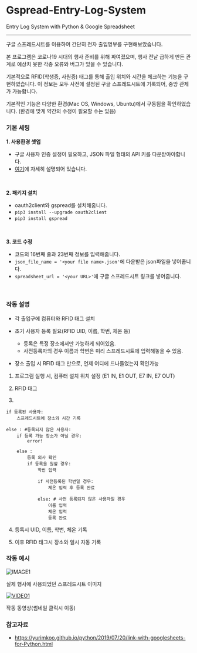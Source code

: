 # Gspread-Entry-Log-System
Entry Log System with Python &amp; Google Spreadsheet

-----------------------------------------------------------

구글 스프레드시트를 이용하여 간단히 전자 출입명부를 구현해보았습니다.

본 프로그램은 코로나19 시대의 행사 준비를 위해 짜여졌으며, 행사 전날 급하게 만든 관계로 예상치 못한 각종 오류와 버그가 있을 수 있습니다.

기본적으로 RFID(학생증, 사원증) 태그를 통해 출입 위치와 시간을 체크하는 기능을 구현하였습니다. 이 정보는 모두 사전에 설정된 구글 스프레드시트에 기록되어, 중앙 관제가 가능합니다.

기본적인 기능은 다양한 환경(Mac OS, Windows, Ubuntu)에서 구동됨을 확인하였습니다. (환경에 맞게 약간의 수정이 필요할 수는 있음)

### 기본 세팅

**1. 사용환경 셋업**

  - 구글 사용자 인증 설정이 필요하고, JSON 파일 형태의 API 키를 다운받아야합니다.
  - [여기](https://yurimkoo.github.io/python/2019/07/20/link-with-googlesheets-for-Python.html)에 자세히 설명되어 있습니다.
  <br/>
  
**2. 패키지 설치**
  - oauth2client와 gspread를 설치해줍니다.
  - ```pip3 install --upgrade oauth2client```
  - ```pip3 install gspread```
  <br/>
  
**3. 코드 수정**
  - 코드의 16번째 줄과 23번째 정보를 입력해줍니다.
  - ```json_file_name = '<your file name>.json'```에 다운받은 json파일을 넣어줍니다.
  - ```spreadsheet_url = '<your URL>'```에 구글 스프레드시트 링크를 넣어줍니다.
<br/>

### 작동 설명

- 각 출입구에 컴퓨터와 RFID 태그 설치

- 초기 사용자 등록 필요(RFID UID, 이름, 학번, 체온 등)
  - 등록은 특정 장소에서만 가능하게 되어있음.
  - 사전등록자의 경우 이름과 학번은 미리 스프레드시트에 입력해놓을 수 있음.

- 장소 출입 시 RFID 태그 만으로, 언제 어디에 드나들었는지 확인가능

1. 프로그램 실행 시, 컴퓨터 설치 위치 설정 (E1 IN, E1 OUT, E7 IN, E7 OUT)

2. RFID 태그

3.
```
if 등록된 사용자:
    스프레드시트에 장소와 시간 기록
  
else : #등록되지 않은 사용자:
    if 등록 가능 장소가 아닐 경우:
        error!
    
    else :
        등록 의사 확인
        if 등록을 원할 경우:
            학번 입력
            
            if 사전등록된 학번일 경우:
                체온 입력 후 등록 완료
                
            else: # 사전 등록되지 않은 사용자일 경우
                이름 입력
                체온 입력
                등록 완료
```

4. 등록시 UID, 이름, 학번, 체온 기록

5. 이후 RFID 태그시 장소와 일시 자동 기록

### 작동 예시

![IMAGE1](https://user-images.githubusercontent.com/50894726/106323775-4f133f80-62bb-11eb-99f5-3a6dfdf82ece.png)

실제 행사에 사용되었던 스프레드시트 이미지

[![VIDEO1](http://img.youtube.com/vi/SCJRPRmDiCw/0.jpg)](https://youtu.be/SCJRPRmDiCw) 

작동 동영상(썸네일 클릭시 이동)

### 참고자료
- https://yurimkoo.github.io/python/2019/07/20/link-with-googlesheets-for-Python.html
  



